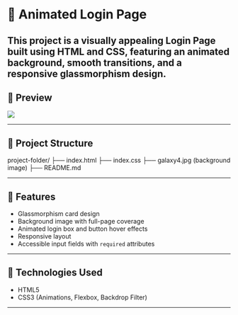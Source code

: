 # 🌌 Animated Login Page
This project is a visually appealing **Login Page** built using **HTML** and **CSS**, featuring an animated background, smooth transitions, and a responsive glassmorphism design.
---

## 📸 Preview

![<img width="1906" height="884" alt="image" src="https://github.com/user-attachments/assets/7d8ef559-99a3-42d9-8786-287662a1d3d2" />
](#)  


---

## 📁 Project Structure

project-folder/
├── index.html
├── index.css
├── galaxy4.jpg (background image)
├── README.md


---

## 🚀 Features

- Glassmorphism card design
- Background image with full-page coverage
- Animated login box and button hover effects
- Responsive layout
- Accessible input fields with `required` attributes

---

## 🧰 Technologies Used

- HTML5
- CSS3 (Animations, Flexbox, Backdrop Filter)

---


